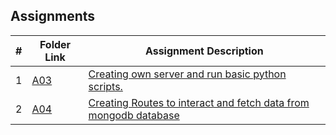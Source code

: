 ##  Assignments

|   #   | Folder Link                   | Assignment Description                                                             |
| :---: | ----------------------------- | -----------------------------------------------------------------------------------|
|   1   | [A03](./A03)      | [Creating own server and run basic python scripts.](./A03/README.md)                           |
|   2   | [A04](./A04)      | [Creating Routes to interact and fetch data from mongodb database](./A04/README.md)            |
